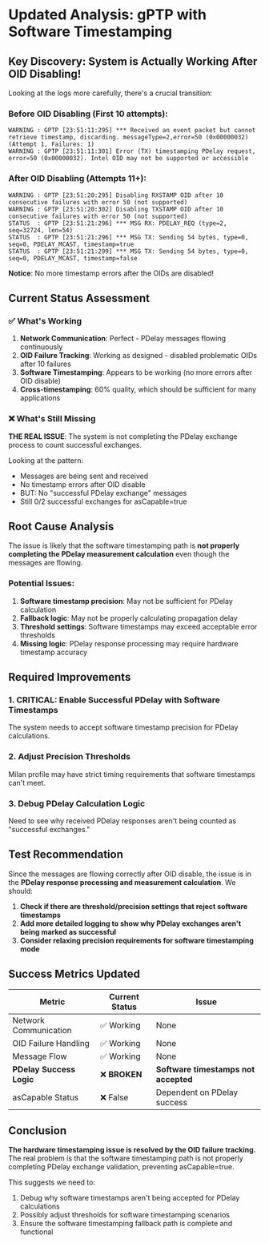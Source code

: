# Updated Analysis: gPTP with Software Timestamping

## Key Discovery: System is Actually Working After OID Disabling!

Looking at the logs more carefully, there's a crucial transition:

### Before OID Disabling (First 10 attempts):
```
WARNING : GPTP [23:51:11:295] *** Received an event packet but cannot retrieve timestamp, discarding. messageType=2,error=50 (0x00000032) (Attempt 1, Failures: 1)
WARNING : GPTP [23:51:11:301] Error (TX) timestamping PDelay request, error=50 (0x00000032). Intel OID may not be supported or accessible
```

### After OID Disabling (Attempts 11+):
```
WARNING : GPTP [23:51:20:295] Disabling RXSTAMP OID after 10 consecutive failures with error 50 (not supported)
WARNING : GPTP [23:51:20:302] Disabling TXSTAMP OID after 10 consecutive failures with error 50 (not supported)
STATUS  : GPTP [23:51:21:296] *** MSG RX: PDELAY_REQ (type=2, seq=32724, len=54)
STATUS  : GPTP [23:51:21:296] *** MSG TX: Sending 54 bytes, type=0, seq=0, PDELAY_MCAST, timestamp=true
STATUS  : GPTP [23:51:21:299] *** MSG TX: Sending 54 bytes, type=0, seq=0, PDELAY_MCAST, timestamp=false
```

**Notice**: No more timestamp errors after the OIDs are disabled!

## Current Status Assessment

### ✅ What's Working
1. **Network Communication**: Perfect - PDelay messages flowing continuously
2. **OID Failure Tracking**: Working as designed - disabled problematic OIDs after 10 failures
3. **Software Timestamping**: Appears to be working (no more errors after OID disable)
4. **Cross-timestamping**: 60% quality, which should be sufficient for many applications

### ❌ What's Still Missing
**THE REAL ISSUE**: The system is not completing the PDelay exchange process to count successful exchanges.

Looking at the pattern:
- Messages are being sent and received
- No timestamp errors after OID disable
- BUT: No "successful PDelay exchange" messages
- Still 0/2 successful exchanges for asCapable=true

## Root Cause Analysis

The issue is likely that the software timestamping path is **not properly completing the PDelay measurement calculation** even though the messages are flowing.

### Potential Issues:
1. **Software timestamp precision**: May not be sufficient for PDelay calculation
2. **Fallback logic**: May not be properly calculating propagation delay
3. **Threshold settings**: Software timestamps may exceed acceptable error thresholds
4. **Missing logic**: PDelay response processing may require hardware timestamp accuracy

## Required Improvements

### 1. **CRITICAL: Enable Successful PDelay with Software Timestamps**
The system needs to accept software timestamp precision for PDelay calculations.

### 2. **Adjust Precision Thresholds** 
Milan profile may have strict timing requirements that software timestamps can't meet.

### 3. **Debug PDelay Calculation Logic**
Need to see why received PDelay responses aren't being counted as "successful exchanges."

## Test Recommendation

Since the messages are flowing correctly after OID disable, the issue is in the **PDelay response processing and measurement calculation**. We should:

1. **Check if there are threshold/precision settings that reject software timestamps**
2. **Add more detailed logging to show why PDelay exchanges aren't being marked as successful**
3. **Consider relaxing precision requirements for software timestamping mode**

## Success Metrics Updated

| Metric | Current Status | Issue |
|--------|----------------|--------|
| Network Communication | ✅ Working | None |
| OID Failure Handling | ✅ Working | None |
| Message Flow | ✅ Working | None |
| **PDelay Success Logic** | ❌ **BROKEN** | **Software timestamps not accepted** |
| asCapable Status | ❌ False | Dependent on PDelay success |

## Conclusion

**The hardware timestamping issue is resolved by the OID failure tracking.** The real problem is that the software timestamping path is not properly completing PDelay exchange validation, preventing asCapable=true.

This suggests we need to:
1. Debug why software timestamps aren't being accepted for PDelay calculations
2. Possibly adjust thresholds for software timestamping scenarios
3. Ensure the software timestamping fallback path is complete and functional
